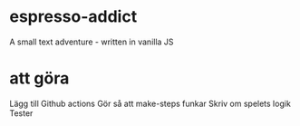 # espresso-addict
 A small text adventure - written in vanilla JS


# att göra
 Lägg till Github actions
 Gör så att make-steps funkar 
 Skriv om spelets logik 
 Tester